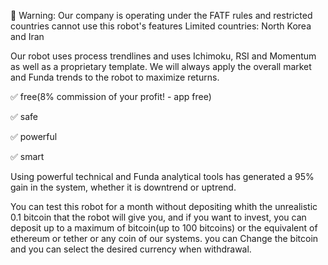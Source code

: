 
🚨 Warning: Our company is operating under the FATF rules and restricted countries cannot use this robot's features
Limited countries: North Korea and Iran

Our robot uses process trendlines and uses Ichimoku, RSI and Momentum as well as a proprietary template. We will always apply the overall market and Funda trends to the robot to maximize returns.

✅ free(8% commission of your profit! - app free)

✅ safe

✅ powerful 

✅ smart
 
Using powerful technical and Funda analytical tools has generated a 95% gain in the system, whether it is downtrend or uptrend.

You can test this robot for a month without depositing whith the unrealistic 0.1 bitcoin that the robot will give you, and if you want to invest, you can deposit up to a maximum of bitcoin(up to 100 bitcoins) or the equivalent of ethereum or tether or any coin of our systems. you can Change the bitcoin and you can select the desired currency when withdrawal.

